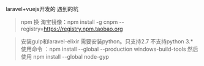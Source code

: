 laravel+vuejs开发的 遇到的坑

> npm 换 淘宝镜像：npm install -g cnpm --registry=https://registry.npm.taobao.org

> 安装gulp和laravel-elixir
需要安装python。只支持2.7 不支持python 3.*
使用命令 ：npm install --global --production windows-build-tools
然后使用 npm install --global node-gyp